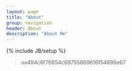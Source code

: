 ```yaml
---
layout: page
title: "About"
group: navigation
header: About
description: "About Me"
---
```

{% include JB/setup %}

>ox494c6f76654c69755869616f54696e67